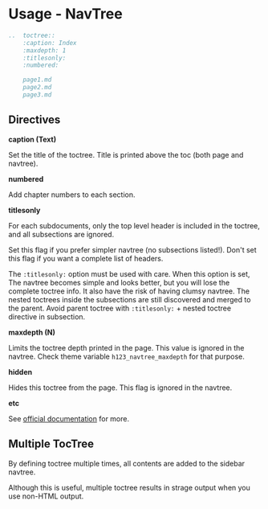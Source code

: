 
# Usage - NavTree

```rst
..  toctree::
    :caption: Index
    :maxdepth: 1
    :titlesonly:
    :numbered:

    page1.md
    page2.md
    page3.md
```

## Directives

**caption (Text)**

Set the title of the toctree. Title is printed above the toc (both page and navtree).

**numbered**

Add chapter numbers to each section.

**titlesonly**

For each subdocuments, only the top level header is included in the toctree, and all subsections are ignored. 

Set this flag if you prefer simpler navtree (no subsections listed!). Don't set this flag if you want a complete list of headers.

The `:titlesonly:` option must be used with care. When this option is set, The navtree becomes simple and looks better, but you will lose the complete toctree info. It also have the risk of having clumsy navtree. The nested toctrees inside the subsections are still discovered and merged to the parent. Avoid parent toctree with `:titlesonly:` + nested toctree directive in subsection. 

**maxdepth (N)**

Limits the toctree depth printed in the page. This value is ignored in the navtree. Check theme variable `h123_navtree_maxdepth` for that purpose.

**hidden**

Hides this toctree from the page. This flag is ignored in the navtree.


**etc**

See [official documentation](https://www.sphinx-doc.org/en/master/usage/restructuredtext/directives.html#directive-toctree) for more. 


## Multiple TocTree

By defining toctree multiple times, all contents are added to the sidebar navtree. 

Although this is useful, multiple toctree results in strage output when you use non-HTML output. 